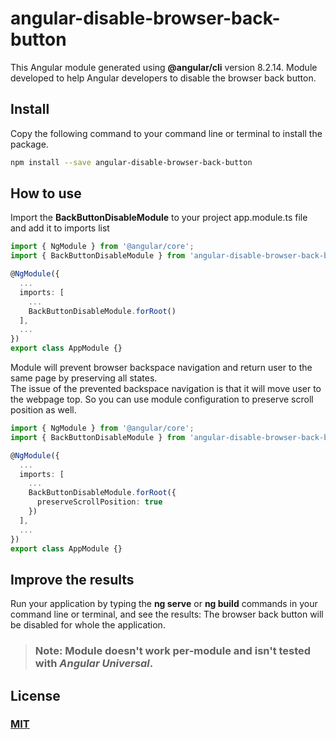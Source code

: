 # angular-disable-browser-back-button

This Angular module generated using **@angular/cli** version 8.2.14.
Module developed to help Angular developers to disable the browser back button.

## Install

Copy the following command to your command line or terminal to install the package.

```bash
npm install --save angular-disable-browser-back-button
```

## How to use

Import the **BackButtonDisableModule** to your project app.module.ts file and add it to imports list

```typescript
import { NgModule } from '@angular/core';
import { BackButtonDisableModule } from 'angular-disable-browser-back-button';

@NgModule({
  ...
  imports: [
    ...
    BackButtonDisableModule.forRoot()
  ],
  ...
})
export class AppModule {}
```

Module will prevent browser backspace navigation and return user to the same page by preserving all states.  
The issue of the prevented backspace navigation is that it will move user to the webpage top. So you can use module configuration to preserve scroll position as well.

```typescript
import { NgModule } from '@angular/core';
import { BackButtonDisableModule } from 'angular-disable-browser-back-button';

@NgModule({
  ...
  imports: [
    ...
    BackButtonDisableModule.forRoot({
      preserveScrollPosition: true
    })
  ],
  ...
})
export class AppModule {}
```

## Improve the results

Run your application by typing the **ng serve** or **ng build** commands in your command line or terminal, and see the results: The browser back button will be disabled for whole the application.

> ### Note: Module doesn't work per-module and isn't tested with *Angular Universal*.

## License

### [MIT](https://github.com/Zatikyan/angular-disable-browser-back-button/blob/c3a519c04915124b6aed2b5a143f9fa58a51f228/LICENSE)